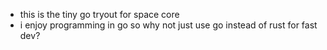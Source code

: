 - this is the tiny go tryout for space core
- i enjoy programming in go so why not just use go instead of rust  for fast dev?
